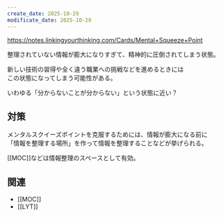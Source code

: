 ```yaml
---
create_date: 2025-10-29
modificate_date: 2025-10-29
---
```

<https://notes.linkingyourthinking.com/Cards/Mental+Squeeze+Point>

整理されていない情報が膨大になりすぎて、精神的に圧倒されてしまう状態。

新しい技術の習得や全く違う職業への挑戦などを進めるときには  
この状態になってしまう可能性がある。

いわゆる「分からないことが分からない」という状態に近い？

## 対策
メンタルスクイーズポイントを克服するためには、情報が膨大になる前に  
「情報を整理する場所」を作って情報を整理することなどが挙げられる。  

[[MOC]]などは情報整理のスペースとして有効。

## 関連
* [[MOC]]
* [[LYT]]